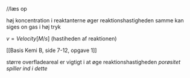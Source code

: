 
//læs op 


høj koncentration i reaktanterne øger reaktionshastigheden
samme kan siges on gas i høj tryk

$v = Velocity [M/s]$
(hastiheden af reaktionen)

[[Basis Kemi B, side 7-12, opgave 1]] 

større overfladeareal er vigtigt i at øge reaktionshastigheden
_porøsitet spiller ind i dette_


